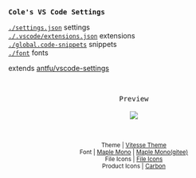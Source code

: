 <samp><b>Cole's VS Code Settings</b></samp>

[`./settings.json`](./settings.json) settings<br>
[`./.vscode/extensions.json`](./extensions.json) extensions<br>
[`./global.code-snippets`](./global.code-snippets) snippets<br>
[`./font`](./font) fonts

extends [antfu/vscode-settings](https://github.com/antfu/vscode-settings)

<br>
<p align="center">
  <samp>Preview</samp><br><br>
  <img src="https://user-images.githubusercontent.com/23058788/191067585-2c025381-82e0-41a4-943f-e86e0b35209a.png">
</p>
<br>
<p align="center">
    <sub>
      Theme | <a href="https://github.com/antfu/vscode-theme-vitesse">Vitesse Theme</a><br>
      Font | <a href="https://github.com/subframe7536/Maple-font">Maple Mono</a> | <a href="https://gitee.com/subframe7536">Maple Mono(gitee)</a><br>
      File Icons | <a href="https://marketplace.visualstudio.com/items?itemName=file-icons.file-icons">File Icons</a><br>
      Product Icons | <a href="https://github.com/antfu/vscode-icons-carbon">Carbon</a>
    </sub> 
</p>
